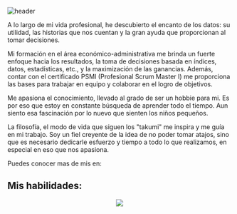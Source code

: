 ![header](https://capsule-render.vercel.app/api?type=venom&color=gradient&height=300&section=header&text=Manuel%20Lagunas&fontSize=90)

A lo largo de mi vida profesional, he descubierto el encanto de los datos: su utilidad, las
historias que nos cuentan y la gran ayuda que proporcionan al tomar decisiones. 

Mi formación en el área económico-administrativa me brinda un fuerte enfoque hacia los
resultados, la toma de decisiones basada en índices, datos, estadísticas, etc., y la
maximización de las ganancias. Además, contar con el certificado PSMI
(Profesional Scrum Master I) me proporciona las bases para trabajar en equipo y colaborar
en el logro de objetivos. 

Me apasiona el conocimiento, llevado al grado de ser un hobbie para mi. Es por eso que estoy en constante búsqueda de aprender todo el tiempo. Aun siento esa fascinación por lo nuevo que sienten los niños pequeños.

La filosofía, el modo de vida que siguen los "takumi" me inspira y me guía en mi trabajo. Soy un fiel creyente de la idea de no poder tomar atajos, sino que es necesario dedicarle esfuerzo y tiempo a todo lo que realizamos, en especial en eso que nos apasiona.

Puedes conocer mas de mis en:

## Mis habilidades:
<p align="center">
  <a href="https://skillicons.dev">
    <img src="https://skillicons.dev/icons?i=git,github,vscode,py,sklearn,postgres,html,css,latex,md,ai,ps" />
  </a>
</p>
